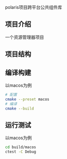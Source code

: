 polaris项目跨平台公共组件库

## 项目介绍

一个资源管理器项目

## 项目结构

## 编译构建

以macos为例

```bash
# 配置
cmake --preset macos
# 编译
cmake --build
```

## 运行测试

以macos为例

```bash
cd build/macos
ctest -C Debug
```